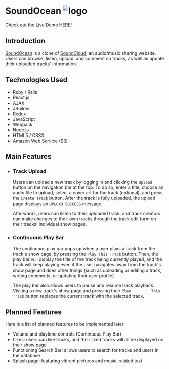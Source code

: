 # SoundOcean ![logo](https://imgur.com/wSQRkYO)

Check out the Live Demo [HERE](https://soundocean.herokuapp.com/#/)!

## Introduction

[SoundOcean](https://soundocean.herokuapp.com/#/) is a clone of [SoundCloud](https://soundcloud.com), an audio/music sharing website. Users can browse, listen, upload, and comment on tracks, as well as update their uploaded tracks' information.

## Technologies Used

- Ruby / Rails
- React.js
- AJAX
- JBuilder
- Redux
- JavaScript
- Webpack
- Node.js
- HTML5 / CSS3
- Amazon Web Service (S3)

## Main Features

- ### Track Upload

    Users can upload a new track by logging in and clicking the `Upload` button on the navigation bar at the top. To do so, enter a     title, choose an audio file to upload, select a cover art for the track (optional), and press the `Create Track` button. After       the track is fully uploaded, the upload page displays an `UPLOAD SUCCESS` message.

    Afterwards, users can listen to their uploaded track, and track creators can make changes to their own tracks through the track     edit form on their tracks' individual show pages.

- ### Continuous Play Bar

    The continuous play bar pops up when a user plays a track from the track's show page, by pressing the `Play This Track` button.     Then, the play bar will display the title of the track being currently played, and the track will keep playing even if the user     navigates away from the track's show page and does other things (such as uploading or editing a track, writing comments, or         updating their user profile).
    
    The play bar also allows users to pause and resume track playback. Visiting a new track's show page and pressing their `Play         This Track` button replaces the current track with the selected track.
    
## Planned Features

Here is a list of planned features to be implemented later:

- Volume and playtime controls (Continuous Play Bar)
- Likes: users can like tracks, and their liked tracks will all be displayed on their show page
- Functioning Search Bar: allows users to search for tracks and users in the database
- Splash page: featuring vibrant pictures and music-related text
